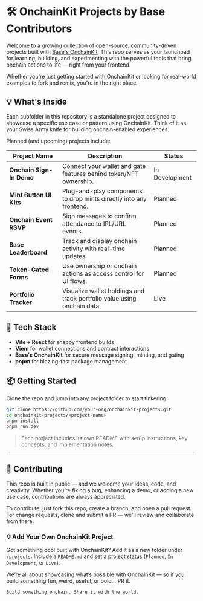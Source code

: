 # 🛠️ OnchainKit Projects by Base Contributors

Welcome to a growing collection of open-source, community-driven projects built with [Base's OnchainKit](https://onchainkit.xyz). This repo serves as your launchpad for learning, building, and experimenting with the powerful tools that bring onchain actions to life — right from your frontend.

Whether you're just getting started with OnchainKit or looking for real-world examples to fork and remix, you're in the right place.


## 💡 What's Inside

Each subfolder in this repository is a standalone project designed to showcase a specific use case or pattern using OnchainKit. Think of it as your Swiss Army knife for building onchain-enabled experiences.

Planned (and upcoming) projects include:

| Project Name            | Description                                                                 | Status          |
|-------------------------|-----------------------------------------------------------------------------|------------------|
| **Onchain Sign-In Demo** | Connect your wallet and gate features behind token/NFT ownership.           | In Development   |
| **Mint Button UI Kits** | Plug-and-play components to drop mints directly into any frontend.          | Planned          |
| **Onchain Event RSVP**  | Sign messages to confirm attendance to IRL/URL events.                      | Planned          |
| **Base Leaderboard**    | Track and display onchain activity with real-time updates.                  | Planned          |
| **Token-Gated Forms**   | Use ownership or onchain actions as access control for UI flows.            | Planned          |
| **Portfolio Tracker**   | Visualize wallet holdings and track portfolio value using onchain data.     | Live             |



## 🧰 Tech Stack

- **Vite + React** for snappy frontend builds  
- **Viem** for wallet connections and contract interactions  
- **Base's OnchainKit** for secure message signing, minting, and gating  
- **pnpm** for blazing-fast package management


## 📦 Getting Started

Clone the repo and jump into any project folder to start tinkering:

```bash
git clone https://github.com/your-org/onchainkit-projects.git
cd onchainkit-projects/<project-name>
pnpm install
pnpm run dev
```

> Each project includes its own README with setup instructions, key concepts, and implementation notes.

---

## 🤝 Contributing

This repo is built in public — and we welcome your ideas, code, and creativity. Whether you’re fixing a bug, enhancing a demo, or adding a new use case, contributions are always appreciated.

To contribute, just fork this repo, create a branch, and open a pull request.  
For change requests, clone and submit a PR — we'll review and collaborate from there.

### 💡 Add Your Own OnchainKit Project

Got something cool built with OnchainKit? Add it as a new folder under `/projects`. Include a `README.md` and set a project status (`Planned`, `In Development`, or `Live`).

We’re all about showcasing what’s possible with OnchainKit — so if you build something fun, weird, useful, or bold… PR it.

```vbnet
Build something onchain. Share it with the world.
```
